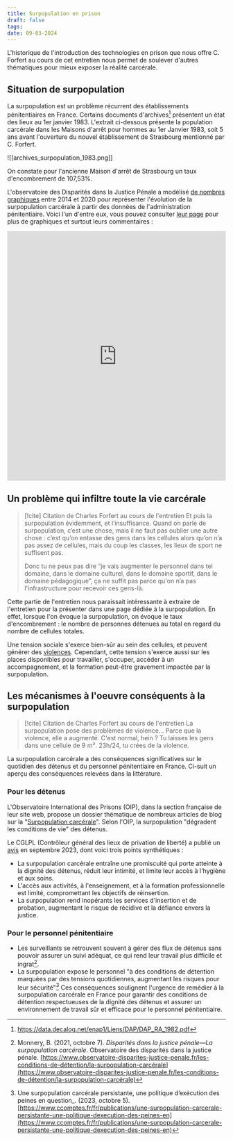 ```yaml
---
title: Surpopulation en prison
draft: false
tags: 
date: 09-03-2024
---
```

L'historique de l'introduction des technologies en prison que nous offre C. Forfert au cours de cet entretien nous permet de soulever d'autres thématiques pour mieux exposer la réalité carcérale.
## Situation de surpopulation
La surpopulation est un problème récurrent des établissements pénitentiaires en France. Certains documents d'archives[^archives-dir-pénitentiaire] présentent un état des lieux au 1er janvier 1983. L'extrait ci-dessous présente la population carcérale dans les Maisons d'arrêt pour hommes au 1er Janvier 1983, soit 5 ans avant l'ouverture du nouvel établissement de Strasbourg mentionné par C. Forfert.

![[archives_surpopulation_1983.png]]

On constate pour l'ancienne Maison d'arrêt de Strasbourg un taux d'encombrement de 107,53%.

L'observatoire des Disparités dans la Justice Pénale a modélisé [de nombres graphiques](https://www.observatoire-disparites-justice-penale.fr/les-conditions-de-d%C3%A9tention/la-surpopulation-carc%C3%A9rale) entre 2014 et 2020 pour représenter l'évolution de la surpopulation carcérale à partir des données de l'administration pénitentiaire. Voici l'un d'entre eux, vous pouvez consulter [leur page](https://www.observatoire-disparites-justice-penale.fr/les-conditions-de-d%C3%A9tention/la-surpopulation-carc%C3%A9rale) pour plus de graphiques et surtout leurs commentaires  :

<div class="flourish-embed flourish-bar-chart-race" data-src="visualisation/6375364">
	<script src="https://public.flourish.studio/resources/embed.js"></script>
	<iframe scrolling="no" frameborder="0" title="Interactive or visual content" sandbox="allow-same-origin allow-forms allow-scripts allow-downloads allow-popups allow-popups-to-escape-sandbox allow-top-navigation-by-user-activation" style="width: 100%; height: 575px;" src="https://flo.uri.sh/visualisation/6375364/embed?auto=1"></iframe>
</div>

## Un problème qui infiltre toute la vie carcérale

> [!cite] Citation de Charles Forfert au cours de l'entretien
>Et puis la surpopulation évidemment, et l’insuffisance. Quand on parle de surpopulation, c’est une chose, mais il ne faut pas oublier une autre chose : c’est qu’on entasse des gens dans les cellules alors qu’on n’a pas assez de cellules, mais du coup les classes, les lieux de sport ne suffisent pas. 
>
>Donc tu ne peux pas dire “je vais augmenter le personnel dans tel domaine, dans le domaine culturel, dans le domaine sportif, dans le domaine pédagogique”, ça ne suffit pas parce qu'on n’a pas l'infrastructure pour recevoir ces gens-là.

Cette partie de l'entretien nous paraissait intéressante à extraire de l'entretien pour la présenter dans une page dédiée à la surpopulation. En effet, lorsque l'on évoque la surpopulation, on évoque le taux d'encombrement : le nombre de personnes détenues au total en regard du nombre de cellules totales. 

Une tension sociale s'exerce bien-sûr au sein des cellules, et peuvent générer des [violences](#les-m%C3%A9canismes-%C3%A0-loeuvre-cons%C3%A9quents-%C3%A0-la-surpopulation). Cependant, cette tension s'exerce aussi sur les places disponibles pour travailler, s'occuper, accéder à un accompagnement, et la formation peut-être gravement impactée par la surpopulation.
## Les mécanismes à l'oeuvre conséquents à la surpopulation

> [!cite] Citation de Charles Forfert au cours de l'entretien
> La surpopulation pose des problèmes de violence... Parce que la violence, elle a augmenté. 
> C'est normal, hein ? Tu laisses les gens dans une cellule de 9 m². 23h/24, tu crées de la violence.

La surpopulation carcérale a des conséquences significatives sur le quotidien des détenus et du personnel pénitentiaire en France. Ci-suit un aperçu des conséquences relevées dans la littérature.
### Pour les détenus
L'Observatoire International des Prisons (OIP), dans la section française de leur site web, propose un dossier thématique de nombreux articles de blog sur la "[Surpopulation carcérale](https://oip.org/decrypter/thematiques/surpopulation-carcerale/)". Selon l'OIP, la surpopulation "dégradent les conditions de vie" des détenus.

Le CGLPL (Contrôleur général des lieux de privation de liberté) a publié un [avis](https://www.cglpl.fr/2023/avis-relatif-a-la-surpopulation-et-a-la-regulation-carcerales/) en septembre 2023, dont voici trois points synthétiques : 
- La surpopulation carcérale entraîne une promiscuité qui porte atteinte à la dignité des détenus, réduit leur intimité, et limite leur accès à l'hygiène et aux soins.
- L'accès aux activités, à l'enseignement, et à la formation professionnelle est limité, compromettant les objectifs de réinsertion.
- La surpopulation rend inopérants les services d'insertion et de probation, augmentant le risque de récidive et la défiance envers la justice.
### Pour le personnel pénitentiaire
- Les surveillants se retrouvent souvent à gérer des flux de détenus sans pouvoir assurer un suivi adéquat, ce qui rend leur travail plus difficile et ingrat[^obs-disp-penales].
- La surpopulation expose le personnel "à des conditions de détention marquées par des tensions quotidiennes, augmentant les risques pour leur sécurité"[^ccompte]
Ces conséquences soulignent l'urgence de remédier à la surpopulation carcérale en France pour garantir des conditions de détention respectueuses de la dignité des détenus et assurer un environnement de travail sûr et efficace pour le personnel pénitentiaire.

[^archives-dir-pénitentiaire]: https://data.decalog.net/enap1/Liens/DAP/DAP_RA_1982.pdf
[^obs-disp-penales]: Monnery, B. (2021, octobre 7). _Disparités dans la justice pénale—La surpopulation carcérale_. Observatoire des disparités dans la justice pénale. [https://www.observatoire-disparites-justice-penale.fr/les-conditions-de-détention/la-surpopulation-carcérale](https://www.observatoire-disparites-justice-penale.fr/les-conditions-de-détention/la-surpopulation-carcérale)
[^ccompte]: Une surpopulation carcérale persistante, une politique d’exécution des peines en question_. (2023, octobre 5). [https://www.ccomptes.fr/fr/publications/une-surpopulation-carcerale-persistante-une-politique-dexecution-des-peines-en](https://www.ccomptes.fr/fr/publications/une-surpopulation-carcerale-persistante-une-politique-dexecution-des-peines-en)